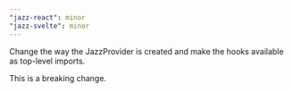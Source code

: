 ```yaml
---
"jazz-react": minor
"jazz-svelte": minor
---
```


Change the way the JazzProvider is created and make the hooks available as top-level imports.

This is a breaking change.
